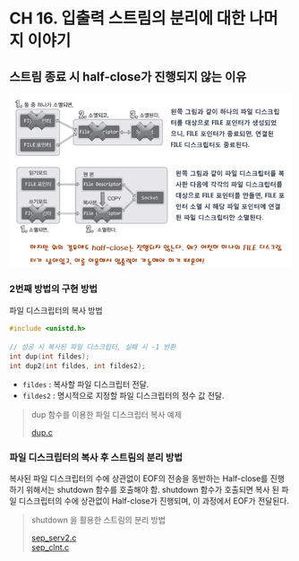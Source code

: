 # CH 16\. 입출력 스트림의 분리에 대한 나머지 이야기

## 스트림 종료 시 half-close가 진행되지 않는 이유

![](../img/16_reason.png)

### 2번째 방법의 구현 방법
파일 디스크립터의 복사 방법
```c
#include <unistd.h>

// 성공 시 복사된 파일 디스크립터, 실패 시 -1 반환
int dup(int fildes);
int dup2(int fildes, int fildes2);
```
- `fildes` : 복사할 파일 디스크립터 전달.
- `fildes2` : 명시적으로 지정할 파일 디스크립터의 정수 값 전달.

> dup 함수를 이용한 파일 디스크립터 복사 예제
>
> [dup.c]()

### 파일 디스크립터의 복사 후 스트림의 분리 방법
복사된 파일 디스크립터의 수에 상관없이 EOF의 전송을 동반하는 Half-close를 진행하기 위해서는 shutdown 함수를 호출해야 함.
shutdown 함수가 호출되면 복사 된 파일 디스크립터의 수에 상관없이 Half-close가 진행되며, 이 과정에서 EOF가 전달된다.

> shutdown 을 활용한 스트림의 분리 방법
>
> [sep_serv2.c]()<br>
> [sep_clnt.c]()
